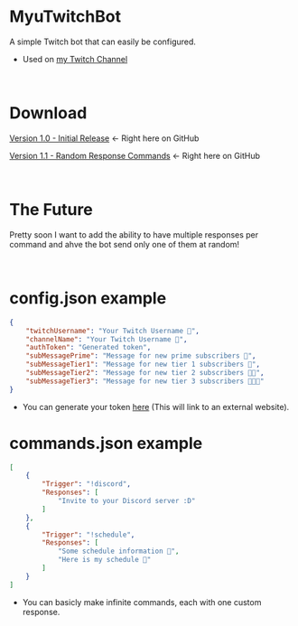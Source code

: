 # MyuTwitchBot
A simple Twitch bot that can easily be configured.

* Used on [my Twitch Channel](https://twitch.tv/subsilence_myu)

<br>

# Download
[Version 1.0 - Initial Release](https://github.com/mutedev/MyuTwitchBot/releases/tag/1.0) <- Right here on GitHub

[Version 1.1 - Random Response Commands](https://github.com/mutedev/MyuTwitchBot/releases/tag/1.1) <- Right here on GitHub

<br>

# The Future
Pretty soon I want to add the ability to have multiple responses per command and ahve the bot send only one of them at random!

<br>

# config.json example
```json
{
    "twitchUsername": "Your Twitch Username 💜",
    "channelName": "Your Twitch Username 💜",
    "authToken": "Generated token",
    "subMessagePrime": "Message for new prime subscribers 🧡",
    "subMessageTier1": "Message for new tier 1 subscribers 💜",
    "subMessageTier2": "Message for new tier 2 subscribers 💜💜",
    "subMessageTier3": "Message for new tier 3 subscribers 💜💜💜"
}
```
* You can generate your token [here](https://twitchapps.com/tmi/) (This will link to an external website).

# commands.json example
```json
[
    {
        "Trigger": "!discord",
        "Responses": [ 
            "Invite to your Discord server :D"   
        ]
    },
    {
        "Trigger": "!schedule",
        "Responses": [ 
            "Some schedule information 📅",
            "Here is my schedule 📅"   
        ]
    }
]
```
* You can basicly make infinite commands, each with one custom response.

